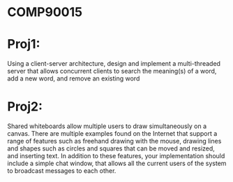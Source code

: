 # COMP90015
# Proj1:
Using a client-server architecture, design and implement a multi-threaded server that allows concurrent clients to search the meaning(s) of a word, add a new word, and remove an existing word
# Proj2:
Shared whiteboards allow multiple users to draw simultaneously on a canvas. There are multiple examples found on the Internet that support a range of features such as freehand drawing with the mouse, drawing lines and shapes such as circles and squares that can be moved and resized, and inserting text. In addition to these features, your implementation should include a simple chat window, that allows all the current users of the system to broadcast messages to each other. 

